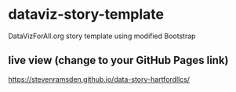 # dataviz-story-template
DataVizForAll.org story template using modified Bootstrap

## live view (change to your GitHub Pages link)
https://stevenramsden.github.io/data-story-hartfordllcs/
